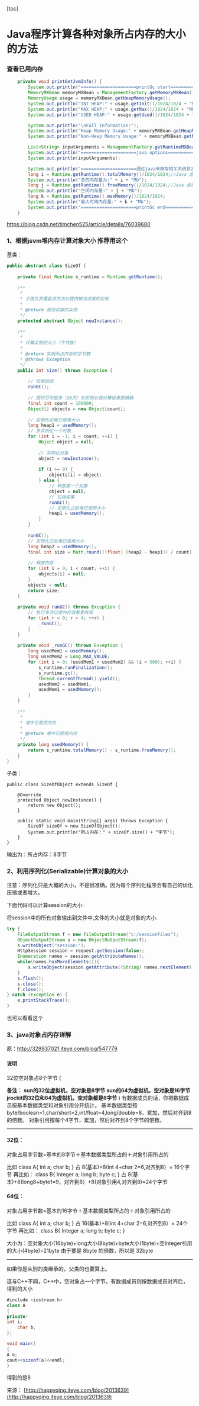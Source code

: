 [toc]

# Java程序计算各种对象所占内存的大小的方法

### 查看已用内存

```Java
    private void printGetJvmInfo() {
        System.out.println("=====================printGc start==================");
        MemoryMXBean memoryMXBean = ManagementFactory.getMemoryMXBean();
        MemoryUsage usage = memoryMXBean.getHeapMemoryUsage();
        System.out.println("INT HEAP:" + usage.getInit()/1024/1024 + "Mb");
        System.out.println("MAX HEAP:" + usage.getMax()/1024/1024 + "Mb");
        System.out.println("USED HEAP:" + usage.getUsed()/1024/1024 + "Mb");

        System.out.println("\nFull Information:");
        System.out.println("Heap Memory Usage:" + memoryMXBean.getHeapMemoryUsage());
        System.out.println("Non-Heap Memory Usage:" + memoryMXBean.getNonHeapMemoryUsage());

        List<String> inputArguments = ManagementFactory.getRuntimeMXBean().getInputArguments();
        System.out.println("=====================java options==================");
        System.out.println(inputArguments);

        System.out.println("=====================通过java来获取相关系统状态====================");
        long i = Runtime.getRuntime().totalMemory()/1024/1024;//Java 虚拟机中的内存总量，以字节为单位
        System.out.println("总的内存量为:" + i + "Mb");
        long j = Runtime.getRuntime().freeMemory()/1024/1024;//Java 虚拟机中的空闲内存量
        System.out.println("空闲内存量:" + j + "Mb");
        long k = Runtime.getRuntime().maxMemory()/1024/1024;
        System.out.println("最大可用内存量:" + k + "Mb");
        System.out.println("=====================printGc end==================\n");
    }
```

https://blog.csdn.net/timchen525/article/details/76039680

### **1、根据jsvm堆内存计算对象大小 推荐用这个** 

基类：

```Java
public abstract class SizeOf {        
       
    private final Runtime s_runtime = Runtime.getRuntime();        
       
    /**     
     *     
     * 子类负责覆盖该方法以提供被测试类的实例     
     *     
     * @return 被测试类的实例     
     */       
    protected abstract Object newInstance();        
       
    /**     
     *     
     * 计算实例的大小（字节数）     
     *     
     * @return 实例所占内存的字节数     
     * @throws Exception     
     */       
    public int size() throws Exception {        
       
        // 垃圾回收        
        runGC();        
       
        // 提供尽可能多（10万）的实例以使计算结果更精确        
        final int count = 100000;        
        Object[] objects = new Object[count];        
       
        // 实例化前堆已使用大小        
        long heap1 = usedMemory();        
        // 多实例化一个对象        
        for (int i = -1; i < count; ++i) {        
            Object object = null;        
       
            // 实例化对象        
            object = newInstance();        
       
            if (i >= 0) {        
                objects[i] = object;        
            } else {        
                // 释放第一个对象        
                object = null;        
                // 垃圾收集        
                runGC();        
                // 实例化之前堆已使用大小        
                heap1 = usedMemory();        
            }        
        }        
       
        runGC();        
        // 实例化之后堆已使用大小        
        long heap2 = usedMemory();        
        final int size = Math.round(((float) (heap2 - heap1)) / count);        
       
        // 释放内存        
        for (int i = 0; i < count; ++i) {        
            objects[i] = null;        
        }        
        objects = null;        
        return size;        
    }        
       
    private void runGC() throws Exception {        
        // 执行多次以使内存收集更有效        
        for (int r = 0; r < 4; ++r) {        
            _runGC();        
        }        
    }        
       
    private void _runGC() throws Exception {        
        long usedMem1 = usedMemory();        
        long usedMem2 = Long.MAX_VALUE;        
        for (int i = 0; (usedMem1 < usedMem2) && (i < 500); ++i) {        
            s_runtime.runFinalization();        
            s_runtime.gc();        
            Thread.currentThread().yield();        
            usedMem2 = usedMem1;        
            usedMem1 = usedMemory();        
        }        
    }        
       
    /**     
     *     
     * 堆中已使用内存     
     *     
     * @return 堆中已使用内存     
     */       
    private long usedMemory() {        
        return s_runtime.totalMemory() - s_runtime.freeMemory();        
    }        
}      
```



子类：

```
public class SizeOfObject extends SizeOf {        
       
    @Override       
    protected Object newInstance() {        
        return new Object();        
    }        
       
    public static void main(String[] args) throws Exception {        
        SizeOf sizeOf = new SizeOfObject();        
        System.out.println("所占内存：" + sizeOf.size() + "字节");        
    }        
}  
```

输出为：所占内存：8字节 



### **2、利用序列化(Serializable)计算对象的大小** 

注意：序列化只是大概的大小，不是很准确。因为每个序列化程序会有自己的优化压缩或者增大。

下面代码可以计算session的大小: 

将session中的所有对象输出到文件中,文件的大小就是对象的大小.

```Java
try {        
    FileOutputStream f = new FileOutputStream("c:/sessionFiles");        
    ObjectOutputStream s = new ObjectOutputStream(f);        
    s.writeObject("session:");        
    HttpSession session = request.getSession(false);        
    Enumeration names = session.getAttributeNames();        
    while(names.hasMoreElements()){        
        s.writeObject(session.getAttribute((String) names.nextElement()));        
    }        
    s.flush();        
    s.close();        
    f.close();        
} catch (Exception e) {        
    e.printStackTrace();        
}     
```



也可以看看这个 

### 3、java对象占内存详解

原：http://329937021.iteye.com/blog/547779

#### 说明

32位空对象占8个字节
( 

**备注：**
**sun的32位虚拟机，空对象是8字节**
**sun的64为虚拟机，空对象是16字节**
**jrockit的32位和64为虚拟机，空对象都是8字节**
)
有数据成员的话，你把数据成员按基本数据类型和对象引用分开统计。 
基本数据类型按byte/boolean=1,char/short=2,int/float=4,long/double=8，累加，然后对齐到8的倍数。 
对象引用按每个4字节，累加，然后对齐到8个字节的倍数。 

------

#### 32位：

对象占用字节数=基本的8字节＋基本数据类型所占的＋对象引用所占的 

比如 
class A{ 
int a; 
char b; 
} 
占 8(基本)+8(int 4+char 2=6,对齐到8）= 16个字节 
再比如： 
class B{ 
Integer a; 
long b; 
byte c; 
} 
占 8(基本)+8(long8+byte1=9，对齐到8）+8(对象引用4,对齐到8)=24个字节 

#### 64位：

对象占用字节数=基本的16字节＋基本数据类型所占的＋对象引用所占的 

比如 
class A{ 
int a; 
char b; 
} 
占 16(基本)+8(int 4+char 2=6,对齐到8）= 24个字节 
再比如： 
class B{ 
Integer a; 
long b; 
byte c; 
} 


大小为：空对象大小(16byte)+long大小(8byte)+byte大小(1byte)+空Integer引用的大小(4byte)=21byte 
由于要是 8byte 的倍数，所以是 32byte 



------



如果你是从别的类继承的，父类的也要算上。 

这与C++不同，C++中，空对象占一个字节，有数据成员则按数据成员对齐后，得到的大小 

```Java
#include <iostream.h> 
class A 
{ 
private: 
int i; 
    char b; 
}; 

void main() 
{ 
A a; 
cout<<sizeof(a)<<endl; 
} 

```

得到的是8







来源： [http://happyqing.iteye.com/blog/2013639](http://happyqing.iteye.com/blog/2013639)